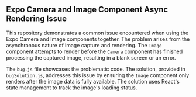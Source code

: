 ## Expo Camera and Image Component Async Rendering Issue

This repository demonstrates a common issue encountered when using the Expo Camera and Image components together. The problem arises from the asynchronous nature of image capture and rendering.  The `Image` component attempts to render before the `Camera` component has finished processing the captured image, resulting in a blank screen or an error.

The `bug.js` file showcases the problematic code. The solution, provided in `bugSolution.js`, addresses this issue by ensuring the `Image` component only renders after the image data is fully available. The solution uses React's state management to track the image's loading status.